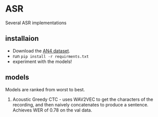# ASR
Several ASR implementations


## installaion
- Download the [AN4 dataset](https://drive.google.com/file/d/1MiPqJDm6gXayXZJ2LHeUbG0UNZfNagF/view?usp=sharing).
- run `pip install -r requirments.txt`
- experiment with the models!
## models
Models are ranked from worst to best.

1. Acoustic Greedy CTC - uses WAV2VEC to get the characters of the recording, and then naively concatenates to produce a sentence. 
Achieves WER of 0.78 on the val data.

